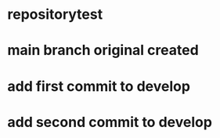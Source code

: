 # repositorytest

# main branch original created

# add first commit to develop

# add second commit to develop
